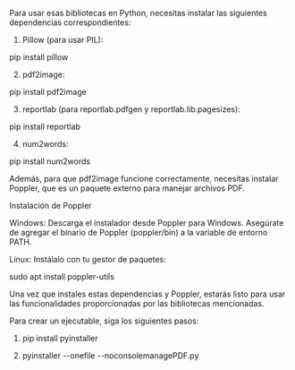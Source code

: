 
Para usar esas bibliotecas en Python, necesitas instalar las siguientes dependencias correspondientes:

1. Pillow (para usar PIL):

pip install pillow


2. pdf2image:

pip install pdf2image


3. reportlab (para reportlab.pdfgen y reportlab.lib.pagesizes):

pip install reportlab


4. num2words:

pip install num2words



Además, para que pdf2image funcione correctamente, necesitas instalar Poppler, que es un paquete externo para manejar archivos PDF.

Instalación de Poppler

Windows: Descarga el instalador desde Poppler para Windows. Asegúrate de agregar el binario de Poppler (poppler/bin) a la variable de entorno PATH.

Linux: Instálalo con tu gestor de paquetes:

sudo apt install poppler-utils


Una vez que instales estas dependencias y Poppler, estarás listo para usar las funcionalidades proporcionadas por las bibliotecas mencionadas.


Para crear un ejecutable, siga los siguientes pasos: 


1. pip install pyinstaller


2. pyinstaller --onefile --noconsolemanagePDF.py
